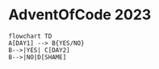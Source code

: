# AdventOfCode 2023
```mermaid
flowchart TD
A[DAY1] --> B{YES/NO}
B-->|YES| C[DAY2]
B-->|NO|D[SHAME]
```